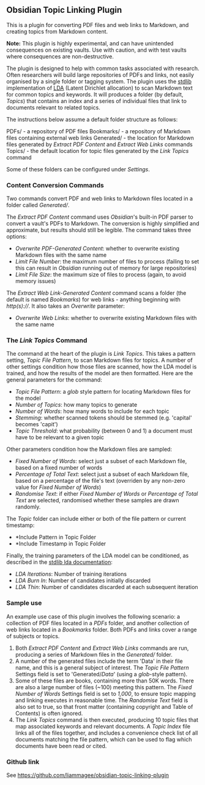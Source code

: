 ## Obsidian Topic Linking Plugin

This is a plugin for converting PDF files and web links to Markdown, and creating topics from Markdown content.

**Note:** This plugin is highly experimental, and can have unintended consequences on existing vaults.
Use with caution, and with test vaults where consequences are non-destructive.

The plugin is designed to help with common tasks associated with research. Often researchers will build large repositories of PDFs and links, not easily organised by a single folder or tagging system. The plugin uses the [stdlib](https://github.com/stdlib-js/stdlib) implementation of [LDA](https://en.wikipedia.org/wiki/Latent_Dirichlet_allocation) (Latent Dirichlet  allocation) to scan Markdown text for common topics and keywords. It will produces a folder (by default, *Topics*) that contains an index and a series of individual files that link to documents relevant to related topics. 

The instructions below assume a default folder structure as follows:

  PDFs/ - a repository of PDF files
  Bookmarks/ - a repository of Markdown files containing external web links
  Generated/ - the location for Markdown files generated by *Extract PDF Content* and *Extract Web Links* commands
  Topics/ - the default location for topic files generated by the *Link Topics* command

Some of these folders can be configured under *Settings*. 

### Content Conversion Commands

Two commands convert PDF and web links to Markdown files located in a folder called *Generated/*.

The *Extract PDF Content* command uses *Obsidian*'s built-in PDF parser to convert a vault's PDFs to Markdown. The conversion is highly simplified and approximate, but results should still be legible. The command takes three options:
- *Overwrite PDF-Generated Content*: whether to overwrite existing Markdown files with the same name
- *Limit File Number*: the maximum number of files to process (failing to set this can result in *Obsidian* running out of memory for large repositories)
- *Limit File Size*: the maximum size of files to process (again, to avoid memory issues)

The *Extract Web Link-Generated Content* command scans a folder (the default is named *Bookmarks*) for web links - anything beginning with *http(s)://*. It also takes an *Overwrite* parameter:
- *Overwrite Web Links*: whether to overwrite existing Markdown files with the same name

### The *Link Topics* Command

The command at the heart of the plugin is *Link Topics*. This takes a pattern setting, *Topic File Pattern*, to scan Markdown files for topics. A number of other settings condition how those files are scanned, how the LDA model is trained, and how the results of the model are then formatted. Here are the general  parameters for the command:
- *Topic File Pattern*: a *glob* style pattern for locating Markdown files for the model
- *Number of Topics*: how many topics to generate
- *Number of Words*: how many words to include for each topic
- *Stemming*: whether scanned tokens should be stemmed (e.g. 'capital' becomes 'capit')
- *Topic Threshold*: what probability (between 0 and 1) a document must have to be relevant to a given topic

Other parameters condition how the Markdown files are sampled:
- *Fixed Number of Words*: select just a subset of each Markdown file, based on a fixed number of words
- *Percentage of Total Text*: select just a subset of each Markdown file, based on a percentage of the file's text (overriden by any non-zero value for *Fixed Number of Words*)
- *Randomise Text*: if either *Fixed Number of Words* or *Percentage of Total Text* are selected, randomised whether these samples are drawn randomly.

The *Topic* folder can include either or both of the file pattern or current timestamp:
- *Include Pattern in Topic Folder
- *Include Timestamp in Topic Folder

Finally, the training parameters of the LDA model can be conditioned, as described in the [stdlib lda documentation](https://www.npmjs.com/package/@stdlib/nlp-lda):
- *LDA Iterations*: Number of training iterations
- *LDA Burn In*: Number of candidates initially discarded
- *LDA Thin*: Number of candidates discarded at each subsequent iteration

 
### Sample use

An example use case of this plugin involves the following scenario: a collection of PDF files located in a *PDFs* folder, and another collection of web links located in a *Bookmarks* folder. Both PDFs and links cover a range of subjects or topics. 

1. Both *Extract PDF Content* and *Extract Web Links* commands are run, producing a series of Markdown files in the *Generated/* folder.
2. A number of the generated files include the term 'Data' in their file name, and this is a general subject  of interest. The *Topic File Pattern* Settings field is set to 'Generated/*Data*' (using a *glob*-style pattern).
3. Some of these files are books, containing more than 50K words. There are also a large number of files (~100) meeting this pattern. The *Fixed Number of Words* Settings field is set to *1,000*, to ensure topic mapping and linking executes in reasonable time. The *Randomise Text* field is also set to true, so that front matter (containing copyright and Table of Contents) is often ignored.
4. The *Link Topics* command is then executed, producing 10 topic files that map associated keywords and relevant documents. A *Topic Index* file links all of the files together, and includes a convenience check list of all documents matching the file pattern, which can be used to flag which documents have been read or cited.
 
<!-- 
### Integration with other plugins

...
-->

### Github link

See https://github.com/liammagee/obsidian-topic-linking-plugin

